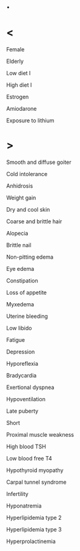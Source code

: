 # .

# <

Female

Elderly

Low diet I

High diet I

Estrogen

Amiodarone

Exposure to lithium

# >

Smooth and diffuse goiter

Cold intolerance

Anhidrosis

Weight gain

Dry and cool skin

Coarse and brittle hair

Alopecia

Brittle nail

Non-pitting edema

Eye edema

Constipation

Loss of appetite

Myxedema

Uterine bleeding

Low libido

Fatigue

Depression

Hyporeflexia

Bradycardia

Exertional dyspnea

Hypoventilation

Late puberty

Short

Proximal muscle weakness

High blood TSH

Low blood free T4

Hypothyroid myopathy

Carpal tunnel syndrome

Infertility

Hyponatremia

Hyperlipidemia type 2

Hyperlipidemia type 3

Hyperprolactinemia
